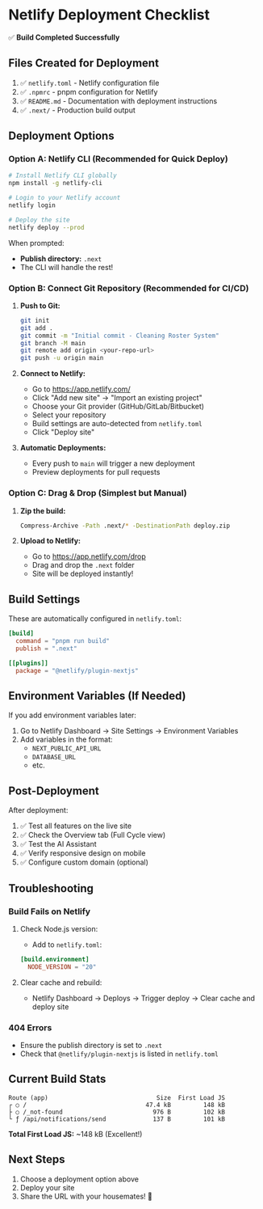 # Netlify Deployment Checklist

✅ **Build Completed Successfully**

## Files Created for Deployment

1. ✅ `netlify.toml` - Netlify configuration file
2. ✅ `.npmrc` - pnpm configuration for Netlify
3. ✅ `README.md` - Documentation with deployment instructions
4. ✅ `.next/` - Production build output

## Deployment Options

### Option A: Netlify CLI (Recommended for Quick Deploy)

```bash
# Install Netlify CLI globally
npm install -g netlify-cli

# Login to your Netlify account
netlify login

# Deploy the site
netlify deploy --prod
```

When prompted:
- **Publish directory:** `.next`
- The CLI will handle the rest!

### Option B: Connect Git Repository (Recommended for CI/CD)

1. **Push to Git:**
   ```bash
   git init
   git add .
   git commit -m "Initial commit - Cleaning Roster System"
   git branch -M main
   git remote add origin <your-repo-url>
   git push -u origin main
   ```

2. **Connect to Netlify:**
   - Go to https://app.netlify.com/
   - Click "Add new site" → "Import an existing project"
   - Choose your Git provider (GitHub/GitLab/Bitbucket)
   - Select your repository
   - Build settings are auto-detected from `netlify.toml`
   - Click "Deploy site"

3. **Automatic Deployments:**
   - Every push to `main` will trigger a new deployment
   - Preview deployments for pull requests

### Option C: Drag & Drop (Simplest but Manual)

1. **Zip the build:**
   ```bash
   Compress-Archive -Path .next/* -DestinationPath deploy.zip
   ```

2. **Upload to Netlify:**
   - Go to https://app.netlify.com/drop
   - Drag and drop the `.next` folder
   - Site will be deployed instantly!

## Build Settings

These are automatically configured in `netlify.toml`:

```toml
[build]
  command = "pnpm run build"
  publish = ".next"

[[plugins]]
  package = "@netlify/plugin-nextjs"
```

## Environment Variables (If Needed)

If you add environment variables later:

1. Go to Netlify Dashboard → Site Settings → Environment Variables
2. Add variables in the format:
   - `NEXT_PUBLIC_API_URL`
   - `DATABASE_URL`
   - etc.

## Post-Deployment

After deployment:

1. ✅ Test all features on the live site
2. ✅ Check the Overview tab (Full Cycle view)
3. ✅ Test the AI Assistant
4. ✅ Verify responsive design on mobile
5. ✅ Configure custom domain (optional)

## Troubleshooting

### Build Fails on Netlify

1. Check Node.js version:
   - Add to `netlify.toml`:
   ```toml
   [build.environment]
     NODE_VERSION = "20"
   ```

2. Clear cache and rebuild:
   - Netlify Dashboard → Deploys → Trigger deploy → Clear cache and deploy site

### 404 Errors

- Ensure the publish directory is set to `.next`
- Check that `@netlify/plugin-nextjs` is listed in `netlify.toml`

## Current Build Stats

```
Route (app)                              Size  First Load JS
┌ ○ /                                 47.4 kB         148 kB
├ ○ /_not-found                         976 B         102 kB
└ ƒ /api/notifications/send             137 B         101 kB
```

**Total First Load JS:** ~148 kB (Excellent!)

## Next Steps

1. Choose a deployment option above
2. Deploy your site
3. Share the URL with your housemates! 🎉
